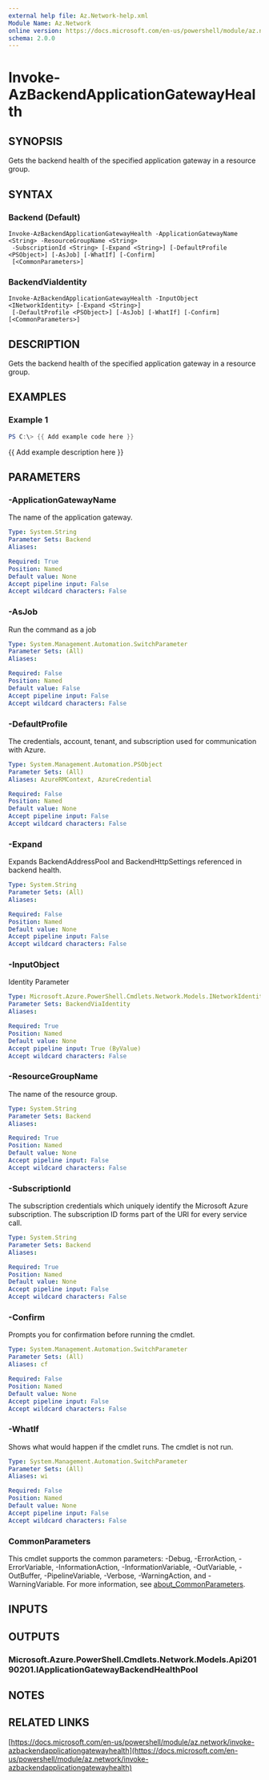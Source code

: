 ```yaml
---
external help file: Az.Network-help.xml
Module Name: Az.Network
online version: https://docs.microsoft.com/en-us/powershell/module/az.network/invoke-azbackendapplicationgatewayhealth
schema: 2.0.0
---
```


# Invoke-AzBackendApplicationGatewayHealth

## SYNOPSIS
Gets the backend health of the specified application gateway in a resource group.

## SYNTAX

### Backend (Default)
```
Invoke-AzBackendApplicationGatewayHealth -ApplicationGatewayName <String> -ResourceGroupName <String>
 -SubscriptionId <String> [-Expand <String>] [-DefaultProfile <PSObject>] [-AsJob] [-WhatIf] [-Confirm]
 [<CommonParameters>]
```

### BackendViaIdentity
```
Invoke-AzBackendApplicationGatewayHealth -InputObject <INetworkIdentity> [-Expand <String>]
 [-DefaultProfile <PSObject>] [-AsJob] [-WhatIf] [-Confirm] [<CommonParameters>]
```

## DESCRIPTION
Gets the backend health of the specified application gateway in a resource group.

## EXAMPLES

### Example 1
```powershell
PS C:\> {{ Add example code here }}
```

{{ Add example description here }}

## PARAMETERS

### -ApplicationGatewayName
The name of the application gateway.

```yaml
Type: System.String
Parameter Sets: Backend
Aliases:

Required: True
Position: Named
Default value: None
Accept pipeline input: False
Accept wildcard characters: False
```

### -AsJob
Run the command as a job

```yaml
Type: System.Management.Automation.SwitchParameter
Parameter Sets: (All)
Aliases:

Required: False
Position: Named
Default value: False
Accept pipeline input: False
Accept wildcard characters: False
```

### -DefaultProfile
The credentials, account, tenant, and subscription used for communication with Azure.

```yaml
Type: System.Management.Automation.PSObject
Parameter Sets: (All)
Aliases: AzureRMContext, AzureCredential

Required: False
Position: Named
Default value: None
Accept pipeline input: False
Accept wildcard characters: False
```

### -Expand
Expands BackendAddressPool and BackendHttpSettings referenced in backend health.

```yaml
Type: System.String
Parameter Sets: (All)
Aliases:

Required: False
Position: Named
Default value: None
Accept pipeline input: False
Accept wildcard characters: False
```

### -InputObject
Identity Parameter

```yaml
Type: Microsoft.Azure.PowerShell.Cmdlets.Network.Models.INetworkIdentity
Parameter Sets: BackendViaIdentity
Aliases:

Required: True
Position: Named
Default value: None
Accept pipeline input: True (ByValue)
Accept wildcard characters: False
```

### -ResourceGroupName
The name of the resource group.

```yaml
Type: System.String
Parameter Sets: Backend
Aliases:

Required: True
Position: Named
Default value: None
Accept pipeline input: False
Accept wildcard characters: False
```

### -SubscriptionId
The subscription credentials which uniquely identify the Microsoft Azure subscription.
The subscription ID forms part of the URI for every service call.

```yaml
Type: System.String
Parameter Sets: Backend
Aliases:

Required: True
Position: Named
Default value: None
Accept pipeline input: False
Accept wildcard characters: False
```

### -Confirm
Prompts you for confirmation before running the cmdlet.

```yaml
Type: System.Management.Automation.SwitchParameter
Parameter Sets: (All)
Aliases: cf

Required: False
Position: Named
Default value: None
Accept pipeline input: False
Accept wildcard characters: False
```

### -WhatIf
Shows what would happen if the cmdlet runs.
The cmdlet is not run.

```yaml
Type: System.Management.Automation.SwitchParameter
Parameter Sets: (All)
Aliases: wi

Required: False
Position: Named
Default value: None
Accept pipeline input: False
Accept wildcard characters: False
```

### CommonParameters
This cmdlet supports the common parameters: -Debug, -ErrorAction, -ErrorVariable, -InformationAction, -InformationVariable, -OutVariable, -OutBuffer, -PipelineVariable, -Verbose, -WarningAction, and -WarningVariable. For more information, see [about_CommonParameters](http://go.microsoft.com/fwlink/?LinkID=113216).

## INPUTS

## OUTPUTS

### Microsoft.Azure.PowerShell.Cmdlets.Network.Models.Api20190201.IApplicationGatewayBackendHealthPool
## NOTES

## RELATED LINKS

[https://docs.microsoft.com/en-us/powershell/module/az.network/invoke-azbackendapplicationgatewayhealth](https://docs.microsoft.com/en-us/powershell/module/az.network/invoke-azbackendapplicationgatewayhealth)

